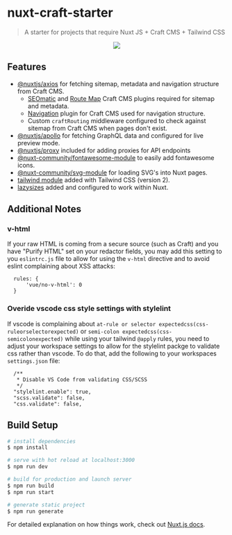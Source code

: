 # nuxt-craft-starter

> A starter for projects that require Nuxt JS + Craft CMS + Tailwind CSS

<p align="center">
  <img src="https://www.rockitscienceagency.com/img/images/nuxt-craft-starter.png" />
</p>

## Features

- [@nuxtjs/axios](https://github.com/nuxt-community/axios-module) for fetching sitemap, metadata and navigation structure from Craft CMS.
  - [SEOmatic](https://nystudio107.com/docs/seomatic) and [Route Map](https://nystudio107.com/docs/route-map) Craft CMS plugins required for sitemap and metadata. 
  - [Navigation](https://verbb.io/craft-plugins/navigation/docs/get-started/installation-setup) plugin for Craft CMS used for navigation structure.
  - Custom `craftRouting` middleware configured to check against sitemap from Craft CMS when pages don't exist.
- [@nuxtjs/apollo](https://github.com/nuxt-community/apollo-module) for fetching GraphQL data and configured for live preview mode.
- [@nuxtjs/proxy](https://github.com/nuxt-community/proxy-module) included for adding proxies for API endpoints
- [@nuxt-community/fontawesome-module](https://github.com/nuxt-community/fontawesome-module) to easily add fontawesome icons.
- [@nuxt-community/svg-module](https://github.com/nuxt-community/svg-module) for loading SVG's into Nuxt pages.
- [tailwind module](https://github.com/nuxt-community/tailwindcss-module) added with Tailwind CSS (version 2).
- [lazysizes](https://github.com/aFarkas/lazysizes) added and configured to work within Nuxt.

## Additional Notes
### v-html
If your raw HTML is coming from a secure source (such as Craft) and you have "Purify HTML" set on your redactor fields, you may add this setting to you `eslintrc.js` file to allow for using the `v-html` directive and to avoid eslint complaining about XSS attacks:

```
  rules: {
      'vue/no-v-html': 0
  }
```

### Overide vscode css style settings with stylelint
If vscode is complaining about `at-rule or selector expectedcss(css-ruleorselectorexpected)` or `semi-colon expectedcss(css-semicolonexpected)` while using your tailwind `@apply` rules, you need to adjust your workspace settings to allow for the stylelint packge to validate css rather than vscode. To do that, add the following to your workspaces `settings.json` file:

```
  /**
   * Disable VS Code from validating CSS/SCSS
   */
  "stylelint.enable": true,
  "scss.validate": false,
  "css.validate": false,
```

## Build Setup

```bash
# install dependencies
$ npm install

# serve with hot reload at localhost:3000
$ npm run dev

# build for production and launch server
$ npm run build
$ npm run start

# generate static project
$ npm run generate
```

For detailed explanation on how things work, check out [Nuxt.js docs](https://nuxtjs.org).
